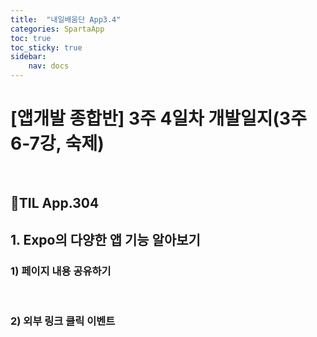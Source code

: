 ```yaml
---
title:  "내일배움단 App3.4"
categories: SpartaApp
toc: true
toc_sticky: true
sidebar:
    nav: docs
---
```


# [앱개발 종합반] 3주 4일차 개발일지(3주 6-7강, 숙제)

<br>

## 📱TIL App.304

## 1. Expo의 다양한 앱 기능 알아보기

### 1) 페이지 내용 공유하기

<br>

### 2) 외부 링크 클릭 이벤트